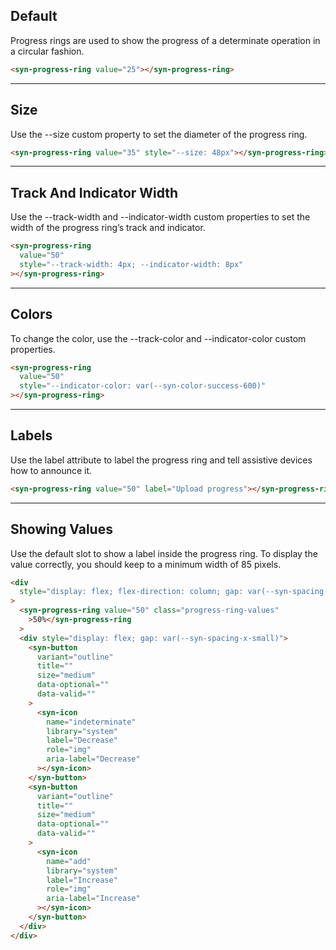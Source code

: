 
## Default

Progress rings are used to show the progress of a determinate operation in a circular fashion.

```html
<syn-progress-ring value="25"></syn-progress-ring>

```

---

## Size

Use the --size custom property to set the diameter of the progress ring.

```html
<syn-progress-ring value="35" style="--size: 48px"></syn-progress-ring>

```

---

## Track And Indicator Width

Use the --track-width and --indicator-width custom properties to set the width of the progress ring’s track and indicator.

```html
<syn-progress-ring
  value="50"
  style="--track-width: 4px; --indicator-width: 8px"
></syn-progress-ring>

```

---

## Colors

To change the color, use the --track-color and --indicator-color custom properties.

```html
<syn-progress-ring
  value="50"
  style="--indicator-color: var(--syn-color-success-600)"
></syn-progress-ring>

```

---

## Labels

Use the label attribute to label the progress ring and tell assistive devices how to announce it.

```html
<syn-progress-ring value="50" label="Upload progress"></syn-progress-ring>

```

---

## Showing Values

Use the default slot to show a label inside the progress ring. To display the value correctly, you should keep to a minimum width of 85 pixels.

```html
<div
  style="display: flex; flex-direction: column; gap: var(--syn-spacing-medium)"
>
  <syn-progress-ring value="50" class="progress-ring-values"
    >50%</syn-progress-ring
  >
  <div style="display: flex; gap: var(--syn-spacing-x-small)">
    <syn-button
      variant="outline"
      title=""
      size="medium"
      data-optional=""
      data-valid=""
    >
      <syn-icon
        name="indeterminate"
        library="system"
        label="Decrease"
        role="img"
        aria-label="Decrease"
      ></syn-icon>
    </syn-button>
    <syn-button
      variant="outline"
      title=""
      size="medium"
      data-optional=""
      data-valid=""
    >
      <syn-icon
        name="add"
        library="system"
        label="Increase"
        role="img"
        aria-label="Increase"
      ></syn-icon>
    </syn-button>
  </div>
</div>

```
